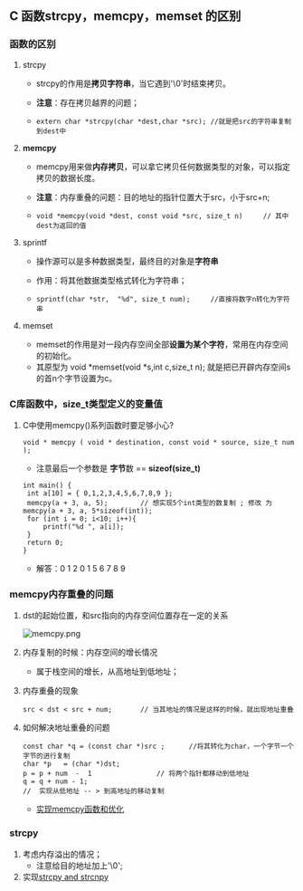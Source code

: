 ## C 函数strcpy，memcpy，memset 的区别

### 函数的区别

1. strcpy

   + strcpy的作用是**拷贝字符串**，当它遇到'\0'时结束拷贝。

   + **注意**：存在拷贝越界的问题；

   + ```
     extern char *strcpy(char *dest,char *src);	//就是把src的字符串复制到dest中
     ```

2. **memcpy**

   + memcpy用来做**内存拷贝**，可以拿它拷贝任何数据类型的对象，可以指定拷贝的数据长度。

   + **注意**：内存重叠的问题：目的地址的指针位置大于src，小于src+n;

   + ```
     void *memcpy(void *dest, const void *src, size_t n)	 // 其中dest为返回的值
     ```

3. sprintf

   - 操作源可以是多种数据类型，最终目的对象是**字符串** 

   - 作用：将其他数据类型格式转化为字符串；

   - ```
     sprintf(char *str,  "%d", size_t num); 	//直接将数字n转化为字符串
     ```

     

4. memset

   + memset的作用是对一段内存空间全部**设置为某个字符**，常用在内存空间的初始化。
   + 其原型为 void *memset(void *s,int c,size_t n); 就是把已开辟内存空间s的首n个字节设置为c。

   

### C库函数中，size_t类型定义的变量值

1. C中使用memcpy()系列函数时要足够小心?

   ```
   void * memcpy ( void * destination, const void * source, size_t num );
   ```

   - 注意最后一个参数是 **字节**数  == **sizeof(size_t)**

   ```
   int main() {
   	int a[10] = { 0,1,2,3,4,5,6,7,8,9 };
   	memcpy(a + 3, a, 5);		// 想实现5个int类型的数复制 ; 修改 为 memcpy(a + 3, a, 5*sizeof(int));
   	for (int i = 0; i<10; i++){
   		printf("%d ", a[i]);
   	}
   	return 0;
   }
   ```

   - 解答：0 1 2 0 1 5 6 7 8 9

### memcpy内存重叠的问题

1. dst的起始位置，和src指向的内存空间位置存在一定的关系

   ![memcpy.png](https://github.com/quronghui/Embedded-written-reference/blob/master/C/photo/memcpy.png)

2. 内存复制的时候：内存空间的增长情况

   + 属于栈空间的增长，从高地址到低地址；

3. 内存重叠的现象

   ```
   src < dst < src + num;		// 当其地址的情况是这样的时候，就出现地址重叠
   ```

4. 如何解决地址重叠的问题

   ```
   const char *q = (const char *)src ;  	//将其转化为char，一个字节一个字节的进行复制
   char *p   = (char *)dst;
   p = p + num  -  1				// 将两个指针都移动到低地址
   q = q + num - 1;
   //  实现从低地址 -- > 到高地址的移动复制
   ```

   + [实现memcpy函数和优化](https://github.com/quronghui/DataStructAndAlogrithmCode/blob/master/CompanyWrite/1_Dji/strncmp.c)

### strcpy

1. 考虑内存溢出的情况；
   + 注意给目的地址加上'\0';
2. 实现[strcpy and strcnpy](https://github.com/quronghui/DataStructAndAlogrithmCode/blob/master/c_library/my_strcpy.cpp)